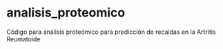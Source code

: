 # analisis_proteomico
Código para análisis proteómico para predicción de recaídas en la Artritis Reumatoide
